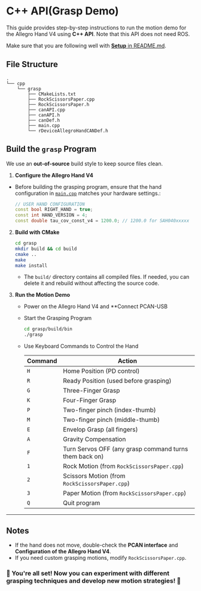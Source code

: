 # C++ API(Grasp Demo)

This guide provides step-by-step instructions to run the motion demo for the Allegro Hand V4 using **C++ API**. Note that this API does not need ROS.

Make sure that you are following well with [**Setup** in README.md](../README.md#setup).

## File Structure

```
.
└── cpp
    └── grasp
        ├── CMakeLists.txt
        ├── RockScissorsPaper.cpp
        ├── RockScissorsPaper.h
        ├── canAPI.cpp
        ├── canAPI.h
        ├── canDef.h
        ├── main.cpp
        └── rDeviceAllegroHandCANDef.h
```

## Build the `grasp` Program

We use an **out-of-source** build style to keep source files clean.

1. **Configure the Allegro Hand V4**

- Before building the grasping program, ensure that the hand configuration in [`main.cpp`](./grasp/main.cpp) matches your hardware settings.:
  ```cpp
  // USER HAND CONFIGURATION
  const bool RIGHT_HAND = true;
  const int HAND_VERSION = 4;
  const double tau_cov_const_v4 = 1200.0; // 1200.0 for SAH040xxxxx
  ```

2. **Build with CMake**

    ```bash
    cd grasp
    mkdir build && cd build
    cmake ..
    make
    make install
    ```

   - The `build/` directory contains all compiled files. If needed, you can delete it and rebuild without affecting the source code.

3. **Run the Motion Demo**

   - Power on the Allegro Hand V4 and **Connect PCAN-USB

   - Start the Grasping Program

     ```bash
     cd grasp/build/bin
     ./grasp
     ```

   - Use Keyboard Commands to Control the Hand

     | Command | Action |
     |---------|--------|
     | `H` | Home Position (PD control) |
     | `R` | Ready Position (used before grasping) |
     | `G` | Three-Finger Grasp |
     | `K` | Four-Finger Grasp |
     | `P` | Two-finger pinch (index-thumb) |
     | `M` | Two-finger pinch (middle-thumb) |
     | `E` | Envelop Grasp (all fingers) |
     | `A` | Gravity Compensation |
     | `F` | Turn Servos OFF (any grasp command turns them back on) |
     | `1` | Rock Motion (from `RockScissorsPaper.cpp`) |
     | `2` | Scissors Motion (from `RockScissorsPaper.cpp`) |
     | `3` | Paper Motion (from `RockScissorsPaper.cpp`) |
     | `Q` | Quit program |

---

## Notes

- If the hand does not move, double-check the **PCAN interface** and **Configuration of the Allegro Hand V4**.
- If you need custom grasping motions, modify `RockScissorsPaper.cpp`.

### 🎯 You're all set! Now you can experiment with different grasping techniques and develop new motion strategies! 🚀
